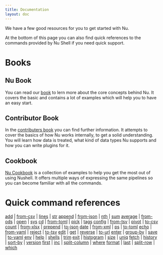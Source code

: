 ```yaml
---
title: Documentation
layout: doc
---
```

We have a few good resources for you to get started with Nu.

At the bottom of this page you can also find quick references to the commands provided by Nu Shell if you need quick support.

# Books

## Nu Book

You can read our [book](https://www.nushell.sh/book) to lern more about the core concepts behind Nu. It covers the basic and contains a lot of examples which will help you to have an easy start. 

## Contributor Book

In the [contributers book](https://www.nushell.sh/contributor-book) you can find further information. It attempts to cover the basics of how Nu works internally, to get a solid understanding. You will learn how data is treated, what kind of data types Nu supports and how you can write plugins for it.

## Cookbook

[Nu Cookbook](https://www.nushell.sh/cookbook/) is a collection of examples to help you get the most out of using Nushell. It offers multiple ways of expressing the same pipelines so you can become familiar with all the commands.

# Quick command references

[add](/commands/add.html) | [from-csv](/commands/from-csv.html) | [lines](/commands/lines.html) | [str](/commands/str.html)
[append](/commands/append.html) | [from-json](/commands/from-json.html) | [nth](/commands/nth.html) | [sum](/commands/sum.html)
[average](/commands/average.html) | [from-ods](/commands/from-ods.html) | [open](/commands/open.html) | [sys](/commands/sys.html)
[cd](/commands/cd.html) | [from-toml](/commands/from-toml.html) | [pick](/commands/pick.html) | [tags](/commands/tags.html)
[config](/commands/config.html) | [from-tsv](/commands/from-tsv.html) | [pivot](/commands/pivot.html) | [to-csv](/commands/to-csv.html)
[count](/commands/count.html) | [from-xlsx](/commands/from-xlsx.html) | [prepend](/commands/prepend.html) | [to-json](/commands/to-json.html)
[date](/commands/date.html) | [from-xml](/commands/from-xml.html) | [ps](/commands/ps.html) | [to-toml](/commands/to-toml.html)
[echo](/commands/echo.html) | [from-yaml](/commands/from-yaml.html) | [reject](/commands/reject.html) | [to-tsv](/commands/to-tsv.html)
[edit](/commands/edit.html) | [get](/commands/get.html) | [reverse](/commands/reverse.html) | [to-url](/commands/to-url.html)
[enter](/commands/enter.html) | [group-by](/commands/group-by.html) | [save](/commands/save.html) | [to-yaml](/commands/to-yaml.html)
[env](/commands/env.html) | [help](/commands/help.html) | [shells](/commands/shells.html) | [trim](/commands/trim.html)
[exit](/commands/exit.html) | [histogram](/commands/histogram.html) | [size](/commands/size.html) | [uniq](/commands/uniq.html)
[fetch](/commands/fetch.html) | [history](/commands/history.html) | [sort-by](/commands/sort-by.html) | [version](/commands/version.html)
[first](/commands/first.html) | [inc](/commands/inc.html) | [split-column](/commands/split-column.html) | [where](/commands/where.html)
[format](/commands/format.html) | [last](/commands/last.html) | [split-row](/commands/split-row.html) | [which](/commands/which.html)
